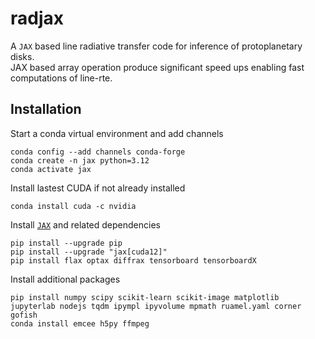 # radjax
A `JAX` based line radiative transfer code for inference of protoplanetary disks. \
JAX based array operation produce significant speed ups enabling fast computations of line-rte. 

Installation
---
Start a conda virtual environment and add channels
```
conda config --add channels conda-forge
conda create -n jax python=3.12
conda activate jax
```

Install lastest CUDA if not already installed
```
conda install cuda -c nvidia
```

Install [`JAX`](https://jax.readthedocs.io/en/latest/installation.html) and related dependencies 
```
pip install --upgrade pip
pip install --upgrade "jax[cuda12]"
pip install flax optax diffrax tensorboard tensorboardX
```

Install additional packages 
```
pip install numpy scipy scikit-learn scikit-image matplotlib jupyterlab nodejs tqdm ipympl ipyvolume mpmath ruamel.yaml corner gofish
conda install emcee h5py ffmpeg
```
